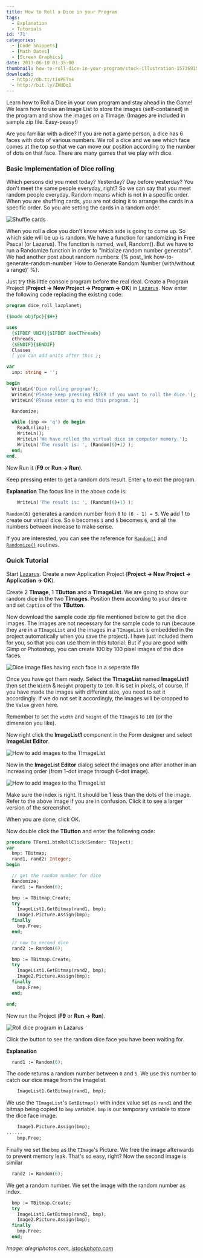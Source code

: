 ```yaml
---
title: How to Roll a Dice in your Program
tags:
  - Explanation
  - Tutorials
id: '71'
categories:
  - [Code Snippets]
  - [Math Dates]
  - [Screen Graphics]
date: 2013-06-10 01:35:00
thumbnail: how-to-roll-dice-in-your-program/stock-illustration-15736915.gif
downloads:
  - http://db.tt/tIoPETn4
  - http://bit.ly/ZHUDq1
---
```


Learn how to Roll a Dice in your own program and stay ahead in the Game! We learn how to use an Image List to store the images (self-contained) in the program and show the images on a TImage. (Images are included in sample zip file. Easy-peasy!)
<!-- more -->


Are you familiar with a dice? If you are not a game person, a dice has 6 faces with dots of various numbers. We roll a dice and we see which face comes at the top so that we can move our position according to the number of dots on that face. There are many games that we play with dice.


### Basic Implementation of Dice rolling


Which persons did you meet today? Yesterday? Day before yesterday? You don't meet the same people everyday, right? So we can say that you meet random people everyday. Random means which is not in a specific order. When you are shuffling cards, you are not doing it to arrange the cards in a specific order. So you are setting the cards in a random order.


![Shuffle cards](how-to-roll-dice-in-your-program/Shuffle-cards2.jpg "Shuffle cards")


When you roll a dice you don't know which side is going to come up. So which side will be up is random. We have a function for randomizing in Free Pascal (or Lazarus). The function is named, well, Random(). But we have to run a Randomize function in order to "Initialize random number generator". We had another post about random numbers: {% post_link how-to-generate-random-number 'How to Generate Random Number (with/without a range)' %}.

Just try this little console program before the real deal. Create a Program Project (**Project -> New Project -> Program -> OK**) in [Lazarus](https://lazarus-ide.org). Now enter the following code replacing the existing code:

```pascal
program dice_roll_lazplanet;

{$mode objfpc}{$H+}

uses
  {$IFDEF UNIX}{$IFDEF UseCThreads}
  cthreads,
  {$ENDIF}{$ENDIF}
  Classes
  { you can add units after this };

var
  inp: string = '';

begin
  WriteLn('Dice rolling program');
  WriteLn('Please keep pressing ENTER if you want to roll the dice.');
  WriteLn('Please enter q to end this program.');

  Randomize;

  while (inp <> 'q') do begin
    ReadLn(inp);
    WriteLn();
    WriteLn('We have rolled the virtual dice in computer memory.');
    WriteLn('The result is: ', (Random(6)+1) );
  end;
end.
```

Now Run it (**F9** or **Run -> Run**).

Keep pressing enter to get a random dots result. Enter `q` to exit the program.

**Explanation**
The focus line in the above code is:

```pascal
    WriteLn('The result is: ', (Random(6)+1) );
```

`Random(6)` generates a random number from `0` to `(6 - 1) = 5`. We add 1 to create our virtual dice. So `0` becomes `1` and `5` becomes `6`, and all the numbers between increase to make sense.

If you are interested, you can see the reference for [`Random()`](http://lazarus-ccr.sourceforge.net/docs/rtl/system/random.html) and [`Randomize()`](http://lazarus-ccr.sourceforge.net/docs/rtl/system/randomize.html) routines.


### Quick Tutorial

Start [Lazarus](https://lazarus-ide.org).
Create a new Application Project (**Project -> New Project -> Application -> OK**).

Create 2 **TImage**, 1 **TButton** and a **TImageList**. We are going to show our random dice in the two **TImages**. Position them according to your desire and set `Caption` of the **TButton**.

Now download the sample code zip file mentioned below to get the dice images. The images are not necessary for the sample code to run (because they are in a `TImageList` and the images in a `TImageList` is embedded in the project automatically when you save the project). I have just included them for you, so that you can use them in this tutorial. But if you are good with Gimp or Photoshop, you can create 100 by 100 pixel images of the dice faces.


![Dice image files having each face in a seperate file](how-to-roll-dice-in-your-program/dice-images-files.jpg "Dice image files having each face in a seperate file")


Once you have got them ready. Select the **TImageList** named **ImageList1** then set the `Width` & `Height` property to `100`. It is set in pixels, of course. If you have made the images with different size, you need to set it accordingly. If we do not set it accordingly, the images will be cropped to the `Value` given here.

Remember to set the `width` and `height` of the `TImage`s to `100` (or the dimension you like).

Now right click the **ImageList1** component in the Form designer and select **ImageList Editor**.


![How to add images to the TImageList](how-to-roll-dice-in-your-program/imagelist-editor-lazarus.gif "How to add images to the TImageList")


Now in the **ImageList Editor** dialog select the images one after another in an increasing order (from 1-dot image through 6-dot image).


![How to add images to the TImageList](how-to-roll-dice-in-your-program/imagelist-editor-lazarus-2.gif "How to add images to the TImageList")


Make sure the index is right. It should be 1 less than the dots of the image. Refer to the above image if you are in confusion. Click it to see a larger version of the screenshot.

When you are done, click OK.

Now double click the **TButton** and enter the following code:

```pascal
procedure TForm1.btnRollClick(Sender: TObject);
var
  bmp: TBitmap;
  rand1, rand2: Integer;
begin

  // get the random number for dice
  Randomize;
  rand1 := Random(6);

  bmp := TBitmap.Create;
  try
    ImageList1.GetBitmap(rand1, bmp);
    Image1.Picture.Assign(bmp);
  finally
    bmp.Free;
  end;

  // now to second dice
  rand2 := Random(6);

  bmp := TBitmap.Create;
  try
    ImageList1.GetBitmap(rand2, bmp);
    Image2.Picture.Assign(bmp);
  finally
    bmp.Free;
  end;

end;
```

Now run the Project (**F9** or **Run -> Run**).


![Roll dice program in Lazarus](how-to-roll-dice-in-your-program/dice-rolling-program-lazaru.gif "Roll dice program in Lazarus")


Click the button to see the random dice face you have been waiting for.

**Explanation**

```pascal
  rand1 := Random(6);
```

The code returns a random number between `0` and `5`. We use this number to catch our dice image from the Imagelist.

```pascal
    ImageList1.GetBitmap(rand1, bmp);
```

We use the `TImageList`'s `GetBitmap()` with index value set as `rand1` and the bitmap being copied to `bmp` variable. `bmp` is our temporary variable to store the dice face image.

```pascal
    Image1.Picture.Assign(bmp);
......
    bmp.Free;
```

Finally we set the `bmp` as the `TImage`'s Picture. We free the image afterwards to prevent memory leak. That's so easy, right? Now the second image is similar

```pascal
  rand2 := Random(6);
```

We get a random number. We set the image with the random number as index.

```pascal
  bmp := TBitmap.Create;
  try
    ImageList1.GetBitmap(rand2, bmp);
    Image2.Picture.Assign(bmp);
  finally
    bmp.Free;
  end;
```

_Image: alegriphotos.com, [istockphoto.com](http://i.istockimg.com/file_thumbview_approve/15736915/2/stock-illustration-15736915-funny-dice-smiling.jpg)_

